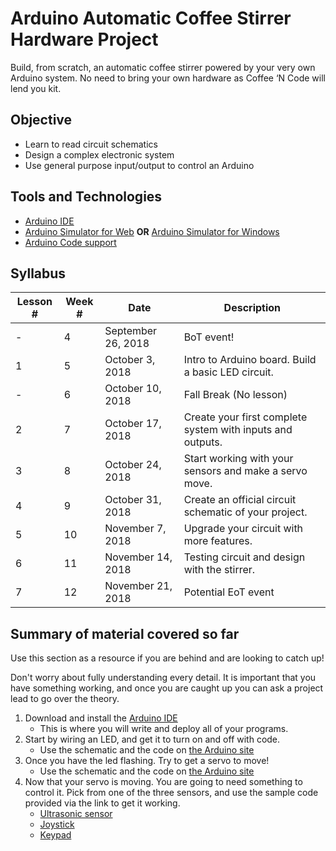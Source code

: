 # Arduino Automatic Coffee Stirrer Hardware Project

Build, from scratch, an automatic coffee stirrer powered by your very own Arduino system.  No need to bring your own hardware as Coffee ‘N Code will lend you kit.

## Objective
* Learn to read circuit schematics
* Design a complex electronic system
* Use general purpose input/output to control an Arduino

## Tools and Technologies
* [Arduino IDE](https://www.arduino.cc/en/Main/Software)
* [Arduino Simulator for Web](https://www.tinkercad.com/circuits)
**OR**
[Arduino Simulator for Windows](https://www.sites.google.com/site/unoardusim/services)
* [Arduino Code support](https://www.arduino.cc/en/Tutorial/BuiltInExamples)

## Syllabus
| Lesson # | Week # | Date          | Description                                           |
| -------- | ------ | ------------- | ------------------------------------------------------|
| -        | 4      | September 26, 2018  | BoT event!                           |
| 1        | 5      | October 3, 2018  | Intro to Arduino board. Build a basic LED circuit.        |
| -        | 6      | October 10, 2018  | Fall Break (No lesson)           |
| 2        | 7      | October 17, 2018 | Create your first complete system with inputs and outputs.         |
| 3        | 8      | October 24, 2018 | Start working with your sensors and make a servo move.   |
| 4        | 9      | October 31, 2018 | Create an official circuit schematic of your project. |
| 5        | 10     | November 7, 2018  | Upgrade your circuit with more features. |
| 6        | 11     | November 14, 2018 | Testing circuit and design with the stirrer.|
| 7        | 12     | November 21, 2018 | Potential EoT event |

## Summary of material covered so far
Use this section as a resource if you are behind and are looking to catch up!

Don't worry about fully understanding every detail. It is important that you have something working, and once you are caught up you can ask a project lead to go over the theory.

1. Download and install the [Arduino IDE](https://www.arduino.cc/en/Main/Software)
    - This is where you will write and deploy all of your programs.
2. Start by wiring an LED, and get it to turn on and off with code.
    - Use the schematic and the code on [the Arduino site](https://www.arduino.cc/en/tutorial/blink)
3. Once you have the led flashing. Try to get a servo to move!
    - Use the schematic and the code on [the Arduino site](https://www.arduino.cc/en/tutorial/sweep)
4. Now that your servo is moving. You are going to need something to control it. Pick from one of the three sensors, and use the sample code provided via the link to get it working.
    - [Ultrasonic sensor](https://howtomechatronics.com/tutorials/arduino/ultrasonic-sensor-hc-sr04/)
    - [Joystick](https://www.brainy-bits.com/arduino-joystick-tutorial/)
    - [Keypad](http://www.circuitbasics.com/how-to-set-up-a-keypad-on-an-arduino/)
